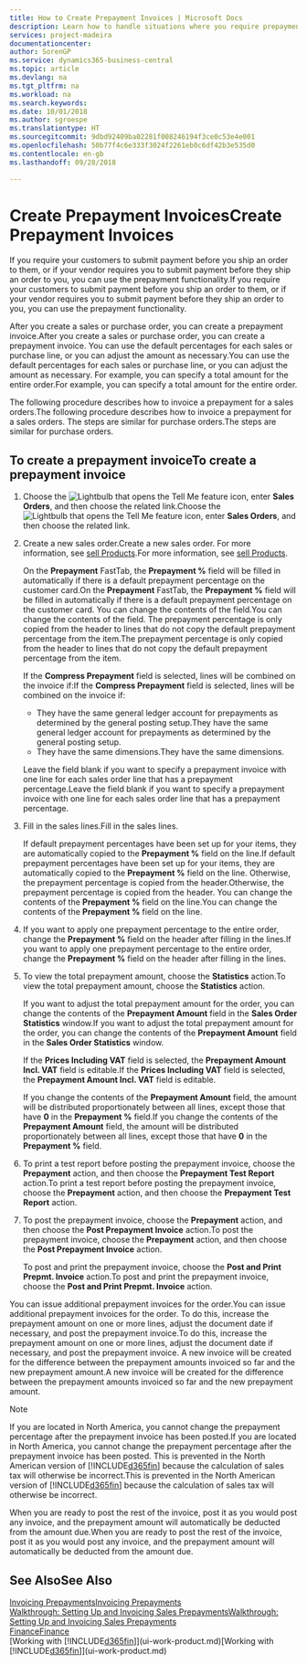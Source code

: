 ```yaml
---
title: How to Create Prepayment Invoices | Microsoft Docs
description: Learn how to handle situations where you require prepayment, or your vendor does.
services: project-madeira
documentationcenter: 
author: SorenGP
ms.service: dynamics365-business-central
ms.topic: article
ms.devlang: na
ms.tgt_pltfrm: na
ms.workload: na
ms.search.keywords: 
ms.date: 10/01/2018
ms.author: sgroespe
ms.translationtype: HT
ms.sourcegitcommit: 9dbd92409ba02281f008246194f3ce0c53e4e001
ms.openlocfilehash: 50b77f4c6e333f3024f2261eb0c6df42b3e535d0
ms.contentlocale: en-gb
ms.lasthandoff: 09/28/2018

---
```

# <a name="create-prepayment-invoices"></a><span data-ttu-id="8b8c5-103">Create Prepayment Invoices</span><span class="sxs-lookup"><span data-stu-id="8b8c5-103">Create Prepayment Invoices</span></span>
<span data-ttu-id="8b8c5-104">If you require your customers to submit payment before you ship an order to them, or if your vendor requires you to submit payment before they ship an order to you, you can use the prepayment functionality.</span><span class="sxs-lookup"><span data-stu-id="8b8c5-104">If you require your customers to submit payment before you ship an order to them, or if your vendor requires you to submit payment before they ship an order to you, you can use the prepayment functionality.</span></span>  

<span data-ttu-id="8b8c5-105">After you create a sales or purchase order, you can create a prepayment invoice.</span><span class="sxs-lookup"><span data-stu-id="8b8c5-105">After you create a sales or purchase order, you can create a prepayment invoice.</span></span> <span data-ttu-id="8b8c5-106">You can use the default percentages for each sales or purchase line, or you can adjust the amount as necessary.</span><span class="sxs-lookup"><span data-stu-id="8b8c5-106">You can use the default percentages for each sales or purchase line, or you can adjust the amount as necessary.</span></span> <span data-ttu-id="8b8c5-107">For example, you can specify a total amount for the entire order.</span><span class="sxs-lookup"><span data-stu-id="8b8c5-107">For example, you can specify a total amount for the entire order.</span></span>  

<span data-ttu-id="8b8c5-108">The following procedure describes how to invoice a prepayment for a sales orders.</span><span class="sxs-lookup"><span data-stu-id="8b8c5-108">The following procedure describes how to invoice a prepayment for a sales orders.</span></span> <span data-ttu-id="8b8c5-109">The steps are similar for purchase orders.</span><span class="sxs-lookup"><span data-stu-id="8b8c5-109">The steps are similar for purchase orders.</span></span>  

## <a name="to-create-a-prepayment-invoice"></a><span data-ttu-id="8b8c5-110">To create a prepayment invoice</span><span class="sxs-lookup"><span data-stu-id="8b8c5-110">To create a prepayment invoice</span></span>  
1. <span data-ttu-id="8b8c5-111">Choose the ![Lightbulb that opens the Tell Me feature](media/ui-search/search_small.png "Tell me what you want to do") icon, enter **Sales Orders**, and then choose the related link.</span><span class="sxs-lookup"><span data-stu-id="8b8c5-111">Choose the ![Lightbulb that opens the Tell Me feature](media/ui-search/search_small.png "Tell me what you want to do") icon, enter **Sales Orders**, and then choose the related link.</span></span>  
2. <span data-ttu-id="8b8c5-112">Create a new sales order.</span><span class="sxs-lookup"><span data-stu-id="8b8c5-112">Create a new sales order.</span></span> <span data-ttu-id="8b8c5-113">For more information, see [sell Products](sales-how-sell-products.md).</span><span class="sxs-lookup"><span data-stu-id="8b8c5-113">For more information, see [sell Products](sales-how-sell-products.md).</span></span>  

    <span data-ttu-id="8b8c5-114">On the **Prepayment** FastTab, the **Prepayment %** field will be filled in automatically if there is a default prepayment percentage on the customer card.</span><span class="sxs-lookup"><span data-stu-id="8b8c5-114">On the **Prepayment** FastTab, the **Prepayment %** field will be filled in automatically if there is a default prepayment percentage on the customer card.</span></span> <span data-ttu-id="8b8c5-115">You can change the contents of the field.</span><span class="sxs-lookup"><span data-stu-id="8b8c5-115">You can change the contents of the field.</span></span> <span data-ttu-id="8b8c5-116">The prepayment percentage is only copied from the header to lines that do not copy the default prepayment percentage from the item.</span><span class="sxs-lookup"><span data-stu-id="8b8c5-116">The prepayment percentage is only copied from the header to lines that do not copy the default prepayment percentage from the item.</span></span>  

    <span data-ttu-id="8b8c5-117">If the **Compress Prepayment** field is selected, lines will be combined on the invoice if:</span><span class="sxs-lookup"><span data-stu-id="8b8c5-117">If the **Compress Prepayment** field is selected, lines will be combined on the invoice if:</span></span>  
    - <span data-ttu-id="8b8c5-118">They have the same general ledger account for prepayments as determined by the general posting setup.</span><span class="sxs-lookup"><span data-stu-id="8b8c5-118">They have the same general ledger account for prepayments as determined by the general posting setup.</span></span>  
    - <span data-ttu-id="8b8c5-119">They have the same dimensions.</span><span class="sxs-lookup"><span data-stu-id="8b8c5-119">They have the same dimensions.</span></span>  

    <span data-ttu-id="8b8c5-120">Leave the field blank if you want to specify a prepayment invoice with one line for each sales order line that has a prepayment percentage.</span><span class="sxs-lookup"><span data-stu-id="8b8c5-120">Leave the field blank if you want to specify a prepayment invoice with one line for each sales order line that has a prepayment percentage.</span></span>  

3. <span data-ttu-id="8b8c5-121">Fill in the sales lines.</span><span class="sxs-lookup"><span data-stu-id="8b8c5-121">Fill in the sales lines.</span></span>  

    <span data-ttu-id="8b8c5-122">If default prepayment percentages have been set up for your items, they are automatically copied to the **Prepayment %** field on the line.</span><span class="sxs-lookup"><span data-stu-id="8b8c5-122">If default prepayment percentages have been set up for your items, they are automatically copied to the **Prepayment %** field on the line.</span></span> <span data-ttu-id="8b8c5-123">Otherwise, the prepayment percentage is copied from the header.</span><span class="sxs-lookup"><span data-stu-id="8b8c5-123">Otherwise, the prepayment percentage is copied from the header.</span></span> <span data-ttu-id="8b8c5-124">You can change the contents of the **Prepayment %** field on the line.</span><span class="sxs-lookup"><span data-stu-id="8b8c5-124">You can change the contents of the **Prepayment %** field on the line.</span></span>  
4. <span data-ttu-id="8b8c5-125">If you want to apply one prepayment percentage to the entire order, change the **Prepayment %** field on the header after filling in the lines.</span><span class="sxs-lookup"><span data-stu-id="8b8c5-125">If you want to apply one prepayment percentage to the entire order, change the **Prepayment %** field on the header after filling in the lines.</span></span>  
5. <span data-ttu-id="8b8c5-126">To view the total prepayment amount, choose the **Statistics** action.</span><span class="sxs-lookup"><span data-stu-id="8b8c5-126">To view the total prepayment amount, choose the **Statistics** action.</span></span>

    <span data-ttu-id="8b8c5-127">If you want to adjust the total prepayment amount for the order, you can change the contents of the **Prepayment Amount** field in the **Sales Order Statistics** window.</span><span class="sxs-lookup"><span data-stu-id="8b8c5-127">If you want to adjust the total prepayment amount for the order, you can change the contents of the **Prepayment Amount** field in the **Sales Order Statistics** window.</span></span>  

    <span data-ttu-id="8b8c5-128">If the **Prices Including VAT** field is selected, the **Prepayment Amount Incl. VAT** field is editable.</span><span class="sxs-lookup"><span data-stu-id="8b8c5-128">If the **Prices Including VAT** field is selected, the **Prepayment Amount Incl. VAT** field is editable.</span></span>  

    <span data-ttu-id="8b8c5-129">If you change the contents of the **Prepayment Amount** field, the amount will be distributed proportionately between all lines, except those that have **0** in the **Prepayment %** field.</span><span class="sxs-lookup"><span data-stu-id="8b8c5-129">If you change the contents of the **Prepayment Amount** field, the amount will be distributed proportionately between all lines, except those that have **0** in the **Prepayment %** field.</span></span>  
6. <span data-ttu-id="8b8c5-130">To print a test report before posting the prepayment invoice, choose the **Prepayment** action, and then choose the **Prepayment Test Report** action.</span><span class="sxs-lookup"><span data-stu-id="8b8c5-130">To print a test report before posting the prepayment invoice, choose the **Prepayment** action, and then choose the **Prepayment Test Report** action.</span></span>  
7. <span data-ttu-id="8b8c5-131">To post the prepayment invoice, choose the **Prepayment** action, and then choose the **Post Prepayment Invoice** action.</span><span class="sxs-lookup"><span data-stu-id="8b8c5-131">To post the prepayment invoice, choose the **Prepayment** action, and then choose the **Post Prepayment Invoice** action.</span></span>  

    <span data-ttu-id="8b8c5-132">To post and print the prepayment invoice, choose the **Post and Print Prepmt. Invoice** action.</span><span class="sxs-lookup"><span data-stu-id="8b8c5-132">To post and print the prepayment invoice, choose the **Post and Print Prepmt. Invoice** action.</span></span>  

<span data-ttu-id="8b8c5-133">You can issue additional prepayment invoices for the order.</span><span class="sxs-lookup"><span data-stu-id="8b8c5-133">You can issue additional prepayment invoices for the order.</span></span> <span data-ttu-id="8b8c5-134">To do this, increase the prepayment amount on one or more lines, adjust the document date if necessary, and post the prepayment invoice.</span><span class="sxs-lookup"><span data-stu-id="8b8c5-134">To do this, increase the prepayment amount on one or more lines, adjust the document date if necessary, and post the prepayment invoice.</span></span> <span data-ttu-id="8b8c5-135">A new invoice will be created for the difference between the prepayment amounts invoiced so far and the new prepayment amount.</span><span class="sxs-lookup"><span data-stu-id="8b8c5-135">A new invoice will be created for the difference between the prepayment amounts invoiced so far and the new prepayment amount.</span></span>  

> [!NOTE]  
>  <span data-ttu-id="8b8c5-136">If you are located in North America, you cannot change the prepayment percentage after the prepayment invoice has been posted.</span><span class="sxs-lookup"><span data-stu-id="8b8c5-136">If you are located in North America, you cannot change the prepayment percentage after the prepayment invoice has been posted.</span></span> <span data-ttu-id="8b8c5-137">This is prevented in the North American version of [!INCLUDE[d365fin](includes/d365fin_md.md)] because the calculation of sales tax will otherwise be incorrect.</span><span class="sxs-lookup"><span data-stu-id="8b8c5-137">This is prevented in the North American version of [!INCLUDE[d365fin](includes/d365fin_md.md)] because the calculation of sales tax will otherwise be incorrect.</span></span>  

 <span data-ttu-id="8b8c5-138">When you are ready to post the rest of the invoice, post it as you would post any invoice, and the prepayment amount will automatically be deducted from the amount due.</span><span class="sxs-lookup"><span data-stu-id="8b8c5-138">When you are ready to post the rest of the invoice, post it as you would post any invoice, and the prepayment amount will automatically be deducted from the amount due.</span></span>  

## <a name="see-also"></a><span data-ttu-id="8b8c5-139">See Also</span><span class="sxs-lookup"><span data-stu-id="8b8c5-139">See Also</span></span>  
[<span data-ttu-id="8b8c5-140">Invoicing Prepayments</span><span class="sxs-lookup"><span data-stu-id="8b8c5-140">Invoicing Prepayments</span></span>](finance-invoice-prepayments.md)  
[<span data-ttu-id="8b8c5-141">Walkthrough: Setting Up and Invoicing Sales Prepayments</span><span class="sxs-lookup"><span data-stu-id="8b8c5-141">Walkthrough: Setting Up and Invoicing Sales Prepayments</span></span>](walkthrough-setting-up-and-invoicing-sales-prepayments.md)  
[<span data-ttu-id="8b8c5-142">Finance</span><span class="sxs-lookup"><span data-stu-id="8b8c5-142">Finance</span></span>](finance.md)  
<span data-ttu-id="8b8c5-143">[Working with [!INCLUDE[d365fin](includes/d365fin_md.md)]](ui-work-product.md)</span><span class="sxs-lookup"><span data-stu-id="8b8c5-143">[Working with [!INCLUDE[d365fin](includes/d365fin_md.md)]](ui-work-product.md)</span></span>

